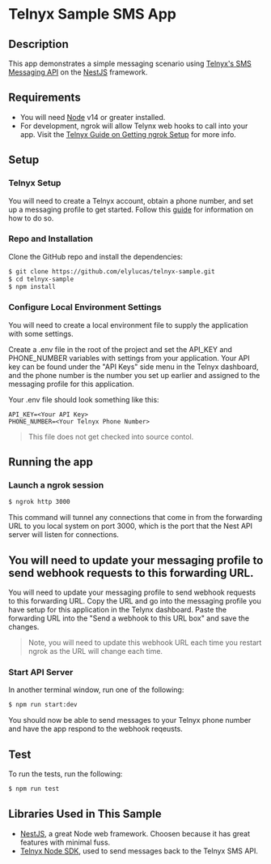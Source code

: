 # Telnyx Sample SMS App

## Description

This app demonstrates a simple messaging scenario using [Telnyx's SMS Messaging API](https://telnyx.com/products/programmable-sms) on the [NestJS](https://nestjs.com) framework.

## Requirements

- You will need [Node](https://nodejs.org/en/) v14 or greater installed.
- For development, ngrok will allow Telynx web hooks to call into your app. Visit the [Telnyx Guide on Getting ngrok Setup](https://developers.telnyx.com/docs/v2/development/ngrok) for more info.

## Setup

### Telnyx Setup

You will need to create a Telnyx account, obtain a phone number, and set up a messaging profile to get started. Follow this [guide](https://developers.telnyx.com/docs/v2/messaging/quickstarts/portal-setup) for information on how to do so.

### Repo and Installation

Clone the GitHub repo and install the dependencies:

```bash
$ git clone https://github.com/elylucas/telnyx-sample.git
$ cd telnyx-sample
$ npm install
```


### Configure Local Environment Settings

You will need to create a local environment file to supply the application with some settings.

Create a .env file in the root of the project and set the API_KEY and PHONE_NUMBER variables with settings from your application. Your API key can be found under the "API Keys" side menu in the Telnyx dashboard, and the phone number is the number you set up earlier and assigned to the messaging profile for this application.

Your .env file should look something like this:

```
API_KEY=<Your API Key>
PHONE_NUMBER=<Your Telnyx Phone Number>
```

> This file does not get checked into source contol.

## Running the app

### Launch a ngrok session

```bash
$ ngrok http 3000
```
This command will tunnel any connections that come in from the forwarding URL to you local system on port 3000, which is the port that the Nest API server will listen for connections.

## You will need to update your messaging profile to send webhook requests to this forwarding URL.

You will need to update your messaging profile to send webhook requests to this forwarding URL. Copy the URL and go into the messaging profile you have setup for this application in the Telynx dashboard. Paste the forwarding URL into the "Send a webhook to this URL box" and save the changes.

> Note, you will need to update this webhook URL each time you restart ngrok as the URL will change each time.

### Start API Server

In another terminal window, run one of the following:

```bash
$ npm run start:dev
```

You should now be able to send messages to your Telnyx phone number and have the app respond to the webhook reqeusts.

## Test

To run the tests, run the following:

```bash
$ npm run test
```

## Libraries Used in This Sample

- [NestJS](https://nestjs.com), a great Node web framework. Choosen because it has great features with minimal fuss.
- [Telnyx Node SDK](https://developers.telnyx.com/docs/v2/development/dev-env-setup?lang=node), used to send messages back to the Telnyx SMS API.